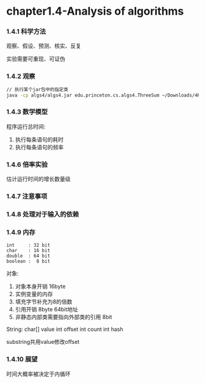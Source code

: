 chapter1.4-Analysis of algorithms
=================================

### 1.4.1 科学方法

观察、假设、预测、核实、反复

实验需要可重现、可证伪

### 1.4.2 观察

```bash
// 执行某个jar包中的指定类
java -cp algs4/algs4.jar edu.princeton.cs.algs4.ThreeSum ~/Downloads/4Kints.txt
```

### 1.4.3 数学模型

程序运行总时间:

1. 执行每条语句的耗时
2. 执行每条语句的频率

### 1.4.6 倍率实验

估计运行时间的增长数量级

### 1.4.7 注意事项

### 1.4.8 处理对于输入的依赖

### 1.4.9 内存

```
int     : 32 bit
char    : 16 bit
double  : 64 bit
boolean :  8 bit
```

对象:
1. 对象本身开销 16byte
2. 实例变量的内存
3. 填充字节补充为8的倍数
4. 引用开销 8byte 64bit地址
5. 非静态内部类需要指向外部类的引用 8bit

String:
char[] value
int offset
int count
int hash

substring共用value修改offset


### 1.4.10 展望

时间大概率被决定于内循环